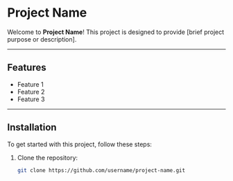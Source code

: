 # Project Name

Welcome to **Project Name**! This project is designed to provide [brief project purpose or description].

---

## Features

- Feature 1
- Feature 2
- Feature 3

---

## Installation

To get started with this project, follow these steps:

1. Clone the repository:  
   ```bash
   git clone https://github.com/username/project-name.git

